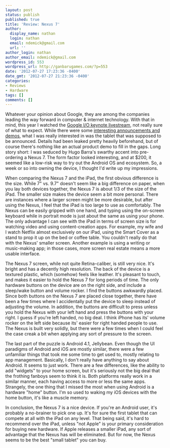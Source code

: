 ```yaml
---
layout: post
status: publish
published: true
title: 'Review: Nexus 7'
author:
  display_name: nathan
  login: nathan
  email: ndemick@gmail.com
  url: ''
author_login: nathan
author_email: ndemick@gmail.com
wordpress_id: 553
wordpress_url: http://ganbarugames.com/?p=553
date: '2012-07-27 17:23:36 -0400'
date_gmt: '2012-07-27 21:23:36 -0400'
categories:
- Reviews
- Hardware
tags: []
comments: []
---
```

<p>Whatever your opinion about Google, they are among the companies leading the way forward in computer & internet technology. With that in mind, this year I watched the <a href="http://www.youtube.com/watch?v=uh-liQDE3cM">Google I/O keynote livestream</a>, not really sure of what to expect. While there were some <a href="http://www.youtube.com/watch?v=uh-liQDE3cM">interesting announcements and demos</a>, what I was really interested in was the tablet that was supposed to be announced. Details had been leaked pretty heavily beforehand, but of course there's nothing like an actual product demo to fill in the gaps. Long story short: I was seduced by Hugo Barra's swarthy accent into pre-ordering a Nexus 7. The form factor looked interesting, and at $200, it seemed like a low-risk way to try out the Android OS and ecosystem. So, a week or so into owning the device, I thought I'd write up my impressions.</p>
<p>When comparing the Nexus 7 and the iPad, the first obvious difference is the size. While 7" vs. 9.7" doesn't seem like a big difference on paper, when you lay both devices together, the Nexus 7 is about 1/3 of the size of the iPad. The smaller size makes the device seem a bit more personal. There are instances where a larger screen might be more desirable, but after using the Nexus, I feel that the iPad is too large to use as comfortably. The Nexus can be easily gripped with one hand, and typing using the on-screen keyboard while in portrait mode is just about the same as using your phone. The only advantage I can see with the iPad in terms of screen size is for watching video and using content-creation apps. For example, my wife and I watch Netflix almost exclusively on our iPad, using the Smart Cover as a stand to prop it up on the bed or coffee table. You couldn't really do that with the Nexus' smaller screen. Another example is using a writing or music-making app; in those cases, more screen real estate means a more usable interface.</p>
<p>The Nexus 7 screen, while not quite Retina-caliber, is still very nice. It's bright and has a decently high resolution. The back of the device is a textured plastic, which (somehow) feels like leather. It's pleasant to touch, and makes it easier to hold the Nexus 7 for long periods of time. The only hardware buttons on the device are on the right side, and include a sleep/wake button and volume rocker. I find the buttons awkwardly placed. Since both buttons on the Nexus 7 are placed close together, there have been a few times where I accidentally put the device to sleep instead of adjusting the volume. In addition, the buttons are difficult to press unless you hold the Nexus with your left hand and press the buttons with your right. I guess if you're left handed, no big deal. I think iPhone has its' volume rocker on the left side because its' easier for right handed people to use. The Nexus is built very solidly, but there were a few times when I could feel the case creak a bit when applying any sort of pressure to the screen.</p>
<p>The last part of the puzzle is Android 4.1, Jellybean. Even though the UI paradigms of Android and iOS are mostly similar, there were a few unfamiliar things that took me some time to get used to, mostly relating to app management. Basically, I don't really have anything to say about Android. It seems to just work. There are a few differences, like the ability to add "widgets" to your home screen, but it's seriously not the big deal that the frothing fanboys seem to think it is. Both platforms really work in a similar manner, each having access to more or less the same apps. Strangely, the one thing that I missed the most when using Android is a hardware "home" button. I'm so used to waking my iOS devices with the home button, it's like a muscle memory.</p>
<p>In conclusion, the Nexus 7 is a nice device. If you're an Android user, it's probably a no-brainer to pick one up. It's for sure the first tablet that can compete at all with the iPad on any level. That being said, it's hard to recommend over the iPad, unless "not Apple" is your primary consideration for buying new hardware. If Apple releases a smaller iPad, any sort of advantage that the Nexus has will be eliminated. But for now, the Nexus seems to be the best "small tablet" you can buy.</p>

